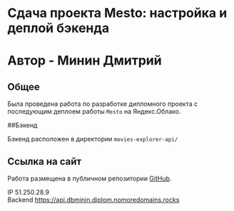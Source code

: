 # Сдача проекта Mesto: настройка и деплой бэкенда

# Автор - Минин Дмитрий

## Общее

Была проведена работа по разработке дипломного проекта с последующим деплоем работы `Mesto`
на Яндекс.Облако.

##Бэкенд

Бэкенд расположен в директории `movies-explorer-api/`

## Ссылка на сайт

Работа размещена в публичном репозитории [GitHub](https://github.com/MininDmitriy/movies-explorer-api).

IP  51.250.28.9  
Backend  https://api.dbminin.diplom.nomoredomains.rocks
